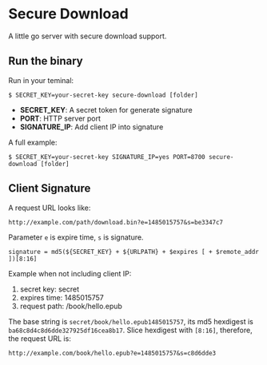 # Secure Download

A little go server with secure download support.


## Run the binary

Run in your teminal:

    $ SECRET_KEY=your-secret-key secure-download [folder]

+ **SECRET_KEY**: A secret token for generate signature
+ **PORT**: HTTP server port
+ **SIGNATURE_IP**: Add client IP into signature

A full example:

    $ SECRET_KEY=your-secret-key SIGNATURE_IP=yes PORT=8700 secure-download [folder]


## Client Signature

A request URL looks like:

```
http://example.com/path/download.bin?e=1485015757&s=be3347c7
```

Parameter `e` is expire time, `s` is signature.

```
signature = md5(${SECRET_KEY} + ${URLPATH} + $expires [ + $remote_addr ])[8:16]
```

Example when not including client IP:

1. secret key: secret
2. expires time: 1485015757
3. request path: /book/hello.epub

The base string is `secret/book/hello.epub1485015757`, its md5 hexdigest is
`ba68c8d4c8d6dde327925df16cea8b17`. Slice hexdigest with `[8:16]`, therefore,
the request URL is:

```
http://example.com/book/hello.epub?e=1485015757&s=c8d6dde3
```
